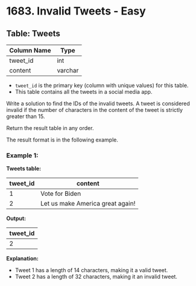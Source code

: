 # 1683. Invalid Tweets - Easy

## Table: Tweets

| Column Name | Type    |
|-------------|---------|
| tweet_id    | int     |
| content     | varchar |

- `tweet_id` is the primary key (column with unique values) for this table.
- This table contains all the tweets in a social media app.

Write a solution to find the IDs of the invalid tweets. A tweet is considered invalid if the number of characters in the content of the tweet is strictly greater than 15.

Return the result table in any order.

The result format is in the following example.

### Example 1:

**Tweets table:**

| tweet_id | content                          |
|----------|----------------------------------|
| 1        | Vote for Biden                   |
| 2        | Let us make America great again! |

**Output:**

| tweet_id |
|----------|
| 2        |

**Explanation:**  
- Tweet 1 has a length of 14 characters, making it a valid tweet.
- Tweet 2 has a length of 32 characters, making it an invalid tweet.

